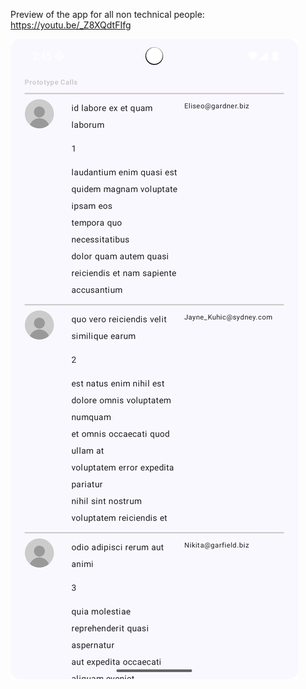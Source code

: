 
Preview of the app for all non technical people: https://youtu.be/_Z8XQdtFIfg

![Screenshot](https://github.com/cthoughtz-interviews/LPL-Coding-Challenge/blob/master/app/src/main/res/drawable/lpl_coding_challenge.png)